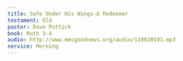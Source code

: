 ```yaml
---
title: Safe Under His Wings-A Redeemer
testament: Old
pastor: Dave Puttick
book: Ruth 3-4
audio: http://www.mecgoodnews.org/audio/110820191.mp3
service: Morning
---
```

